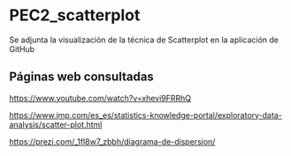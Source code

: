 # PEC2_scatterplot
Se adjunta la visualización de la técnica de Scatterplot en la aplicación de GitHub

## Páginas web consultadas
https://www.youtube.com/watch?v=xhevi9FRRhQ

https://www.jmp.com/es_es/statistics-knowledge-portal/exploratory-data-analysis/scatter-plot.html

https://prezi.com/_1fl8w7_zbbh/diagrama-de-dispersion/
